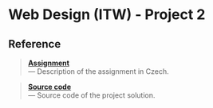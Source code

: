 <!----------------------------------------------------------------------------->

# Web Design (ITW) - Project 2

<!----------------------------------------------------------------------------->

## Reference

> [**Assignment**](assignment/assignment.pdf)<br>
> — Description of the assignment in Czech.

> [**Source code**](src/)<br>
> — Source code of the project solution.

<!----------------------------------------------------------------------------->
